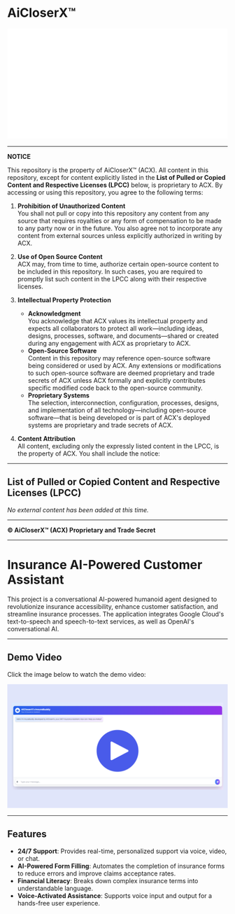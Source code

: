 # AiCloserX™

![AiCloserX™ Logo](app/landscape_logo.png)

---

**NOTICE**

This repository is the property of AiCloserX™ (ACX). All content in this repository, except for content explicitly listed in the **List of Pulled or Copied Content and Respective Licenses (LPCC)** below, is proprietary to ACX. By accessing or using this repository, you agree to the following terms:

1. **Prohibition of Unauthorized Content**  
   You shall not pull or copy into this repository any content from any source that requires royalties or any form of compensation to be made to any party now or in the future. You also agree not to incorporate any content from external sources unless explicitly authorized in writing by ACX.

2. **Use of Open Source Content**  
   ACX may, from time to time, authorize certain open-source content to be included in this repository. In such cases, you are required to promptly list such content in the LPCC along with their respective licenses.

3. **Intellectual Property Protection**  
   - **Acknowledgment**  
     You acknowledge that ACX values its intellectual property and expects all collaborators to protect all work—including ideas, designs, processes, software, and documents—shared or created during any engagement with ACX as proprietary to ACX.
   - **Open-Source Software**  
     Content in this repository may reference open-source software being considered or used by ACX. Any extensions or modifications to such open-source software are deemed proprietary and trade secrets of ACX unless ACX formally and explicitly contributes specific modified code back to the open-source community.
   - **Proprietary Systems**  
     The selection, interconnection, configuration, processes, designs, and implementation of all technology—including open-source software—that is being developed or is part of ACX's deployed systems are proprietary and trade secrets of ACX.

4. **Content Attribution**  
   All content, excluding only the expressly listed content in the LPCC, is the property of ACX. You shall include the notice:

---

## List of Pulled or Copied Content and Respective Licenses (LPCC)

*No external content has been added at this time.*

---

**© AiCloserX™ (ACX) Proprietary and Trade Secret**



---


# Insurance AI-Powered Customer Assistant

This project is a conversational AI-powered humanoid agent designed to revolutionize insurance accessibility, enhance customer satisfaction, and streamline insurance processes. The application integrates Google Cloud's text-to-speech and speech-to-text services, as well as OpenAI's conversational AI.

---
## Demo Video

Click the image below to watch the demo video:

[![Watch the demo video](https://github.com/avs-abhishek123/AiCloserX-AiModule/blob/main/app/Untitled%20design%20(11).png)](https://drive.google.com/file/d/17klRZcN4SVmij6V-6b6WxVSOTNH2ZT3V/view?usp=sharing)

---

## Features

- **24/7 Support**: Provides real-time, personalized support via voice, video, or chat.
- **AI-Powered Form Filling**: Automates the completion of insurance forms to reduce errors and improve claims acceptance rates.
- **Financial Literacy**: Breaks down complex insurance terms into understandable language.
- **Voice-Activated Assistance**: Supports voice input and output for a hands-free user experience.
